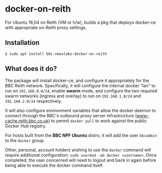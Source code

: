 # docker-on-reith
For Ubuntu 16,04 on Reith (VM or h/w), builds a pkg that deploys docker-ce with appropriate on-Reith proxy settings.

## Installation
```
$ sudo apt install bbc-newslabs-docker-on-reith
```

## What does it do?
The package will install docker-ce, and configure it appropriately for the BBC Reith network. Specifically, it will configure the internal docker "lan" to run on `192.168.0.0/24`, enable **swarm** mode, and configure the two required swarm networks (ingress and overlay) to run on `192.168.1.0/24` and `192.168.2.0/24` respectively.

It will also configure environment variables that allow the docker daemon to connect through the BBC's outbound proxy server infrastructure (www-cache.reith.bbc.co.uk) to permit `docker pull` to work against the public Docker Hub registry.

For hosts built from the **BBC NPF Ubuntu** distro, it will add the user `bbcadmin` to the `docker` group.

Other, personal, account holders wishing to use the `docker` command will require additional configuration: `sudo usermod -aG docker <username>`. Once completed, the user concerned will need to logout and back in again before being able to execute the docker command itself.
